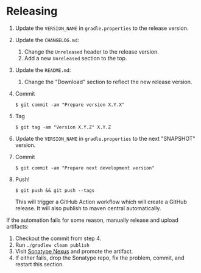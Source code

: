 # Releasing

1. Update the `VERSION_NAME` in `gradle.properties` to the release version.

2. Update the `CHANGELOG.md`:
    1. Change the `Unreleased` header to the release version.
    2. Add a new `Unreleased` section to the top.

3. Update the `README.md`:
    1. Change the "Download" section to reflect the new release version.

4. Commit

   ```
   $ git commit -am "Prepare version X.Y.X"
   ```

5. Tag

   ```
   $ git tag -am "Version X.Y.Z" X.Y.Z
   ```

6. Update the `VERSION_NAME` in `gradle.properties` to the next "SNAPSHOT" version.

7. Commit

   ```
   $ git commit -am "Prepare next development version"
   ```

8. Push!

   ```
   $ git push && git push --tags
   ```

   This will trigger a GitHub Action workflow which will create a GitHub release. It will also publish to maven central automatically.

If the automation fails for some reason, manually release and upload artifacts:
   1. Checkout the commit from step 4.
   2. Run `./gradlew clean publish`
   3. Visit [Sonatype Nexus](https://oss.sonatype.org/) and promote the artifact.
   4. If either fails, drop the Sonatype repo, fix the problem, commit, and restart this section.
